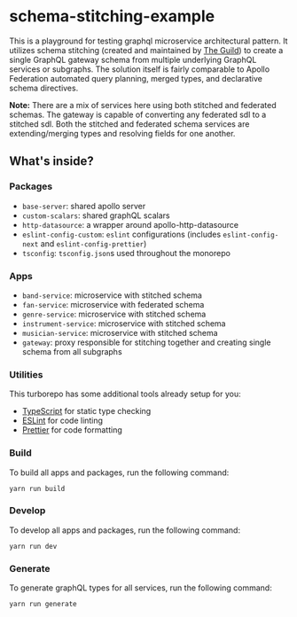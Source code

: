 # schema-stitching-example

This is a playground for testing graphql microservice architectural pattern. 
It utilizes schema stitching (created and maintained by [The Guild](https://the-guild.dev/))
to create a single GraphQL gateway schema from multiple underlying GraphQL services or subgraphs. 
The solution itself is fairly comparable to Apollo Federation automated query planning, merged types,
and declarative schema directives.

**Note:**
There are a mix of services here using both stitched and federated schemas. The gateway is capable of
converting any federated sdl to a stitched sdl. Both the stitched and federated schema services are 
extending/merging types and resolving fields for one another.

## What's inside?

### Packages

- `base-server`: shared apollo server
- `custom-scalars`: shared graphQL scalars
- `http-datasource`: a wrapper around apollo-http-datasource
- `eslint-config-custom`: `eslint` configurations (includes `eslint-config-next` and `eslint-config-prettier`)
- `tsconfig`: `tsconfig.json`s used throughout the monorepo

### Apps

- `band-service`: microservice with stitched schema
- `fan-service`: microservice with federated schema
- `genre-service`: microservice with stitched schema
- `instrument-service`: microservice with stitched schema
- `musician-service`: microservice with stitched schema
- `gateway`: proxy responsible for stitching together and creating single schema from all subgraphs 

### Utilities

This turborepo has some additional tools already setup for you:

- [TypeScript](https://www.typescriptlang.org/) for static type checking
- [ESLint](https://eslint.org/) for code linting
- [Prettier](https://prettier.io) for code formatting

### Build

To build all apps and packages, run the following command:

```
yarn run build
```

### Develop

To develop all apps and packages, run the following command:

```
yarn run dev
```

### Generate

To generate graphQL types for all services, run the following command:

```
yarn run generate
```
